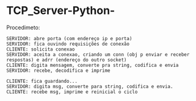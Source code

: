 # TCP_Server-Python-
Procedimeto:

	SERVIDOR: abre porta (com endereço ip e porta) 
	SERVIDOR: fica ouvindo requisições de conexão 
	CLIENTE: solicita conexao 
	SERVIDOR: aceita a conexao, criando um conn (obj p enviar e receber respostas) e adrr (endereço do outro socket) 
	CLIENTE: digita mensagem, converte pra string, codifica e envia 
	SERVIDOR: recebe, decodifica e imprime 

	CLIENTE: fica guardando...
	SERVIDOR: digita msg, converte para string, codifica e envia.
	CLIENTE: recebe msg, imprime e reinicial o ciclo
